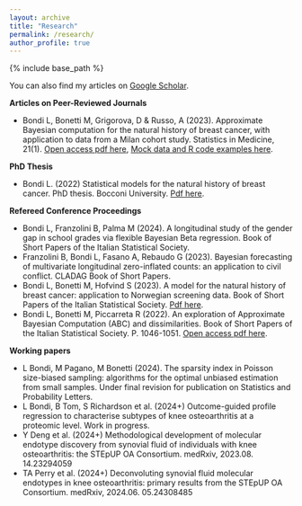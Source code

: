 ```yaml
---
layout: archive
title: "Research"
permalink: /research/
author_profile: true
---
```

{% include base_path %}

You can also find my articles on [Google Scholar](https://scholar.google.it/citations?view_op=list_works&hl=it&hl=it&user=wOecf5QAAAAJ).


**Articles on Peer-Reviewed Journals**

* Bondi L, Bonetti M, Grigorova, D & Russo, A (2023). Approximate Bayesian computation for the natural history of breast cancer, with application to data from a Milan cohort study. Statistics in Medicine, 21(1). [Open access pdf here](https://doi.org/10.1002/sim.9756), [Mock data and R code examples here](/files/ABC_BREAST_CANCER_Bondi_et_al.zip).

**PhD Thesis**
* Bondi L. (2022) Statistical models for the natural history of breast cancer. PhD thesis. Bocconi University. [Pdf here](https://github.com/laurabondi/laurabondi.github.io/files/11531050/PhD_Thesis_FINAL.pdf).

**Refereed Conference Proceedings**
* Bondi L, Franzolini B, Palma M (2024). A longitudinal study of the gender gap in school grades via flexible Bayesian Beta regression. Book of Short Papers of the Italian Statistical Society.
* Franzolini B, Bondi L, Fasano A, Rebaudo G (2023). Bayesian forecasting of multivariate longitudinal zero-inflated counts: an application to civil conflict. CLADAG Book of Short Papers.
* Bondi L, Bonetti M, Hofvind S (2023). A model for the natural history of breast cancer: application to Norwegian screening data. Book of Short Papers of the Italian Statistical Society. [Pdf here](/files/A_model_for_the_natural_history_of_breast_cancer__application_to_a_Norwegian_screening_dataset___Short_paper_SIS_2023.pdf).
* Bondi L, Bonetti M, Piccarreta R (2022). An exploration of Approximate Bayesian Computation (ABC) and dissimilarities. Book of Short Papers of the Italian Statistical Society. P. 1046-1051. [Open access pdf here](https://it.pearson.com/content/dam/region-core/italy/pearson-italy/pdf/Docenti/Universit%C3%A0/Sis-2022-4c-low.pdf).



**Working papers**

* L Bondi, M Pagano, M Bonetti (2024). The sparsity index in Poisson size-biased sampling: algorithms for the optimal unbiased estimation from small samples. Under final revision for publication on Statistics and Probability Letters.
* L Bondi, B Tom, S Richardson et al. (2024+) Outcome-guided profile regression to characterise subtypes of knee osteoarthritis at a proteomic level. Work in progress.
* Y Deng et al. (2024+) Methodological development of molecular endotype discovery from synovial fluid of individuals with knee osteoarthritis: the STEpUP OA Consortium. medRxiv, 2023.08. 14.23294059
* TA Perry et al. (2024+) Deconvoluting synovial fluid molecular endotypes in knee osteoarthritis: primary results from the STEpUP OA Consortium. medRxiv, 2024.06. 05.24308485

